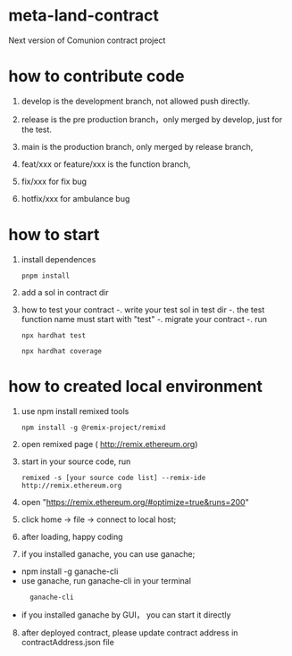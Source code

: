 # meta-land-contract
Next version of Comunion contract project

# how to contribute code 

1. develop is the development branch, not allowed push directly.

2. release is the pre production branch，only merged by develop, just for the test.

3. main is the production branch, only merged by release branch, 

4. feat/xxx or feature/xxx is the function branch, 

5. fix/xxx for fix bug

6. hotfix/xxx for ambulance bug

# how to start
1. install dependences
    ```
    pnpm install
    ```

2. add a sol in contract dir
 
3. how to test your contract
  -. write your test sol in test dir
  -. the test function name must start with "test"
  -. migrate your contract
  -. run
    ```
    npx hardhat test
    ```
    ```
    npx hardhat coverage
    ```

# how to created local environment

1. use npm install remixed tools

    ```
    npm install -g @remix-project/remixd
    ```

2. open remixed page ( http://remix.ethereum.org)

3. start
in your source code, run
    ```
    remixed -s [your source code list] --remix-ide http://remix.ethereum.org
    ```

4. open "https://remix.ethereum.org/#optimize=true&runs=200"
5. click home -> file -> connect to local host;
6. after loading, happy coding
7. if you installed ganache, you can use ganache;
  - npm install -g ganache-cli
  - use ganache, run ganache-cli in your terminal
    ```
      ganache-cli
    ```
  - if you installed ganache by GUI， you can start it directly
8. after deployed contract, please update contract address in contractAddress.json file
